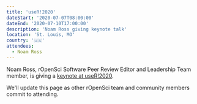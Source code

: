 ```yaml
---
title: 'useR!2020'
dateStart: '2020-07-07T08:00:00'
dateEnd: '2020-07-10T17:00:00'
description: 'Noam Ross giving keynote talk'
location: 'St. Louis, MO'
country: '🇺🇸'
attendees:
  - Noam Ross
---
```

Noam Ross, rOpenSci Software Peer Review Editor and Leadership Team member, is giving a [keynote at useR!2020](https://user2020.r-project.org/news/2019/09/28/keynotes-initial/). 

We'll update this page as other rOpenSci team and community members commit to attending.
